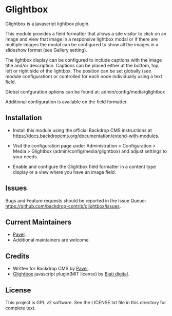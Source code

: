 Glightbox
=========

Glightbox is a javascript lightbox plugin.

This module provides a field formatter that allows a site visitor to click
on an image and view that image in a responsive lightbox modal or if there
are multiple images the modal can be configured to show all the images in
a slideshow format (see Gallery setting).

The lightbox display can be configured to include captions with the image
title and/or description. Captions can be placed either at the bottom, top,
left or right side of the lightbox. The position can be set globally (see
module configuration) or controlled for each node individually using a text
field.

Global confguration options can be found at: admin/config/media/glightbox

Additional configuration is available on the field formatter. 

Installation
------------

- Install this module using the official Backdrop CMS instructions at
  https://docs.backdropcms.org/documentation/extend-with-modules.

- Visit the configuration page under Administration > Configuration > Media >
  Glightbox (admin/config/media/glightbox) and adjust settings to your needs.

- Enable and configure the Glightbox field formatter in a content type
  display or a view where you have an image field.

Issues
------

Bugs and Feature requests should be reported in the Issue Queue:
https://github.com/backdrop-contrib/glightbox/issues.

Current Maintainers
-------------------

- [Pavel](https://github.com/korontari).
- Additional maintainers are welcome.

Credits
-------

- Written for Backdrop CMS by [Pavel](https://github.com/korontari).
- [Glightbox](https://github.com/biati-digital/glightbox) javascript plugin(MIT license) by [Biati digital](https://www.biati.digital).

License
-------

This project is GPL v2 software.
See the LICENSE.txt file in this directory for complete text.

